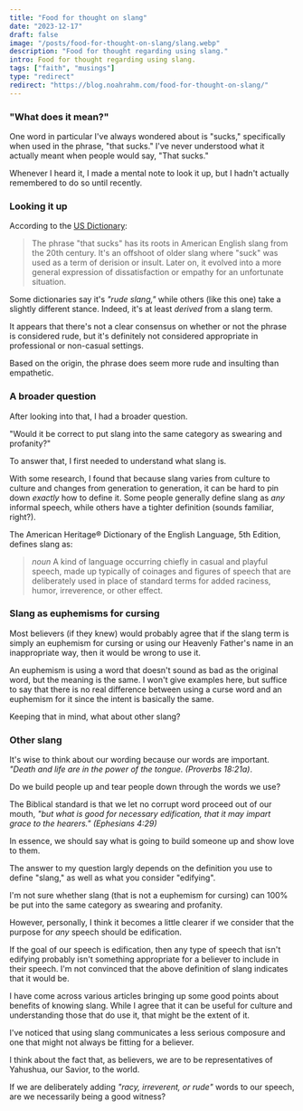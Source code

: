 ```yaml
---
title: "Food for thought on slang"
date: "2023-12-17"
draft: false
image: "/posts/food-for-thought-on-slang/slang.webp"
description: "Food for thought regarding using slang."
intro: Food for thought regarding using slang.
tags: ["faith", "musings"]
type: "redirect"
redirect: "https://blog.noahrahm.com/food-for-thought-on-slang/"
---
```



### "What does it mean?"

One word in particular I've always wondered about is "sucks," specifically when used in the phrase, "that sucks." I've never understood what it actually meant when people would say, "That sucks."

Whenever I heard it, I made a mental note to look it up, but I hadn't actually remembered to do so until recently.


### Looking it up

According to the [US Dictionary](https://usdictionary.com/idioms/that-sucks/):

> The phrase "that sucks" has its roots in American English slang from the 20th century. It's an offshoot of older slang where "suck" was used as a term of derision or insult. Later on, it evolved into a more general expression of dissatisfaction or empathy for an unfortunate situation.

Some dictionaries say it's *"rude slang,"* while others (like this one) take a slightly different stance. Indeed, it's at least *derived* from a slang term.

It appears that there's not a clear consensus on whether or not the phrase is considered rude, but it's definitely not considered appropriate in professional or non-casual settings.

Based on the origin, the phrase does seem more rude and insulting than empathetic.


### A broader question

After looking into that, I had a broader question. 

"Would it be correct to put slang into the same category as swearing and profanity?"

To answer that, I first needed to understand what slang is. 

With some research, I found that because slang varies from culture to culture and changes from generation to generation, it can be hard to pin down *exactly* how to define it. Some people generally define slang as *any* informal speech, while others have a tighter definition (sounds familiar, right?).

The American Heritage® Dictionary of the English Language, 5th Edition, defines slang as:

> *noun* A kind of language occurring chiefly in casual and playful speech, made up typically of coinages and figures of speech that are deliberately used in place of standard terms for added raciness, humor, irreverence, or other effect.


### Slang as euphemisms for cursing

Most believers (if they knew) would probably agree that if the slang term is simply an euphemism for cursing or using our Heavenly Father's name in an inappropriate way, then it would be wrong to use it.

An euphemism is using a word that doesn't sound as bad as the original word, but the meaning is the same. I won't give examples here, but suffice to say that there is no real difference between using a curse word and an euphemism for it since the intent is basically the same.

Keeping that in mind, what about other slang?


### Other slang

It's wise to think about our wording because our words are important. *"Death and life are in the power of the tongue. (Proverbs 18:21a)*.

Do we build people up and tear people down through the words we use?

The Biblical standard is that we let no corrupt word proceed out of our mouth, *"but what is good for necessary edification, that it may impart grace to the hearers." (Ephesians 4:29)* 

In essence, we should say what is going to build someone up and show love to them.

The answer to my question largly depends on the definition you use to define "slang," as well as what you consider "edifying".

I'm not sure whether slang (that is not a euphemism for cursing) can 100% be put into the same category as swearing and profanity. 

However, personally, I think it becomes a little clearer if we consider that the purpose for *any* speech should be edification.

If the goal of our speech is edification, then any type of speech that isn't edifying probably isn't something appropriate for a believer to include in their speech. I'm not convinced that the above definition of slang indicates that it would be.

I have come across various articles bringing up some good points about benefits of knowing slang. While I agree that it can be useful for culture and understanding those that do use it, that might be the extent of it.

I've noticed that using slang communicates a less serious composure and one that might not always be fitting for a believer. 

I think about the fact that, as believers, we are to be representatives of Yahushua, our Savior, to the world. 

If we are deliberately adding *"racy, irreverent, or rude"* words to our speech, are we necessarily being a good witness?
